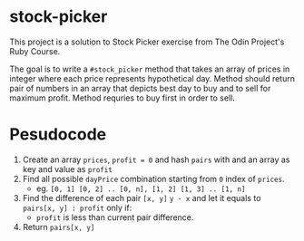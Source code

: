 # stock-picker
This project is a solution to Stock Picker exercise from The Odin Project's Ruby Course.

The goal is to write a `#stock_picker` method that takes an array of prices in integer where each price represents hypothetical day. Method should return pair of numbers in an array that depicts best day to buy and to sell for maximum profit. Method requries to buy first in order to sell. 

# Pesudocode
1. Create an array `prices`, `profit = 0` and hash `pairs` with and an array as key and value as `profit`
2. Find all possible `dayPrice` combination starting from `0` index of `prices`.
    - eg. `[0, 1] [0, 2] .. [0, n], [1, 2] [1, 3] .. [1, n]`
3. Find the difference of each pair `[x, y]` `y - x` and let it equals to `pairs[x, y] : profit` only if: 
    - `profit` is less than current pair difference.
4. Return `pairs[x, y]`